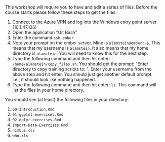   This workshop will require you to have and edit a series of files. Before the course starts please follow these steps to get the files:
  
  1. Connect to the Azure VPN and log into the Windows entry point server (10.1.47.136)
  2. Open the application "Git Bash"
  3. Enter the command `ssh ember`
  4. Note your prompt on the ember server. Mine is `alamstein@ember:~$`. This means that my username is `alamstein`. It also means that my home directory is `alamstein`. You will need to know this for the next step.
  5. Type the following command and then hit enter: `/home/alamstein/copy_files.sh`. You should get the prompt: "Enter directory to copy training scripts to: ". Enter your username from the above step and hit enter. You should just get another default prompt. I.e., it should look like nothing happened.
  6. Type the following command and then hit enter: `ls`. This command will list the files in your home directory.

You should see (at least) the following files in your directory:
1. `00-Introduction.Rmd`
2. `01-ggplot-exercises.Rmd`
3. `02-dplyr-exercises.Rmd`
4. `Import-Data-Exercises.Rmd`
5. `nimbus.csv`
6. `who.xls`

